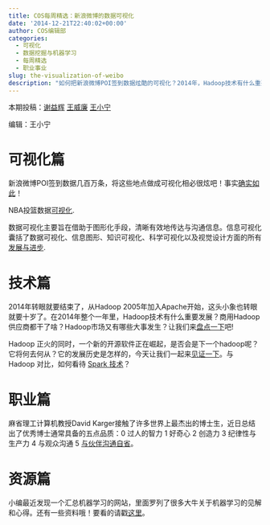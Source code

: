 ```yaml
---
title: COS每周精选：新浪微博的数据可视化
date: '2014-12-21T22:40:02+00:00'
author: COS编辑部
categories:
  - 可视化
  - 数据挖掘与机器学习
  - 每周精选
  - 职业事业
slug: the-visualization-of-weibo
description: "如何把新浪微博POI签到数据炫酷的可视化？2014年，Hadoop技术有什么重要发展?优秀博士通常具备哪些品质？本期COS精选为你揭晓。"
---
```


本期投稿：[谢益辉](http://yihui.name/) [王威廉](http://weibo.com/u/1657470871?from=feed&loc=avatar) [王小宁](http://weibo.com/wangxiaoningtongxue/profile?rightmod=1&wvr=6&mod=personinf)

编辑：王小宁

# 可视化篇

新浪微博POI签到数据几百万条，将这些地点做成可视化相必很炫吧！事实[确实如此](http://www.thinkgis.cn/public/sina/)！

NBA投篮数据[可视化](http://peterbeshai.com/buckets/app/).

数据可视化主要旨在借助于图形化手段，清晰有效地传达与沟通信息。信息可视化囊括了数据可视化、信息图形、知识可视化、科学可视化以及视觉设计方面的所有[发展与进步](http://t.cn/Rz3wvCV).

# 技术篇

2014年转眼就要结束了，从Hadoop 2005年加入Apache开始，这头小象也转眼就要十岁了。在2014年整个一年里，Hadoop技术有什么重要发展？商用Hadoop供应商都干了啥？Hadoop市场又有哪些大事发生？让我们来[盘点一下](http://t.cn/Rz1fEOF)吧!

Hadoop 正火的同时，一个新的开源软件正在崛起，是否会是下一个hadoop呢？它将何去何从？它的发展历史是怎样的，今天让我们一起来[见证一下](http://www.thebigdata.cn/JieJueFangAn/12877.html)。与 Hadoop 对比，如何看待 [Spark 技术](http://www.zhihu.com/question/26568496)？

# 职业篇

麻省理工计算机教授David Karger接触了许多世界上最杰出的博士生，近日总结出了优秀博士通常具备的五点品质：0 过人的智力 1 好奇心 2 创造力 3 纪律性与生产力 4 与观众沟通 5 [与伙伴沟通自省](http://www.quora.com/What-qualities-characterize-a-great-PhD-student/answer/David-Karger-1)。

# 资源篇

小编最近发现一个汇总机器学习的网站，里面罗列了很多大牛关于机器学习的见解和心得。还有一些资料哦！要看的请戳[这里](http://ml.memect.com/)。
